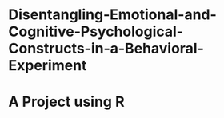 # Disentangling-Emotional-and-Cognitive-Psychological-Constructs-in-a-Behavioral-Experiment
  # A Project using R
